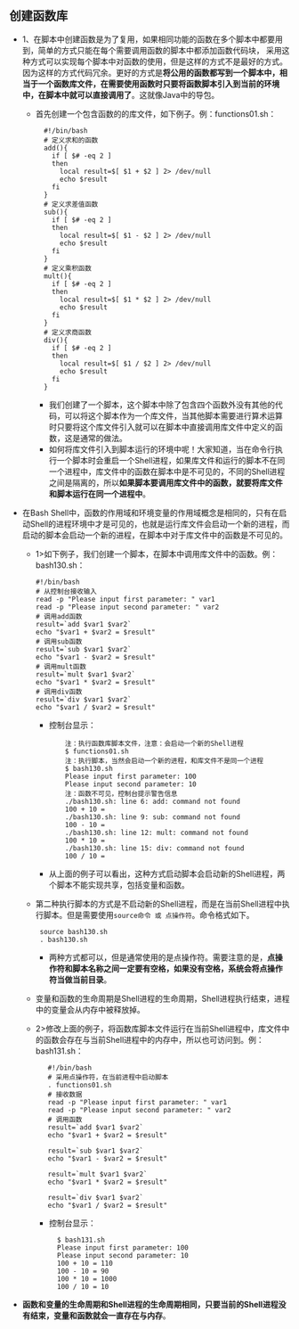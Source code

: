 ## 创建函数库

* 1、在脚本中创建函数是为了复用，如果相同功能的函数在多个脚本中都要用到，简单的方式只能在每个需要调用函数的脚本中都添加函数代码块， 采用这种方式可以实现每个脚本中对函数的使用，但是这样的方式不是最好的方式。因为这样的方式代码冗余。更好的方式是**将公用的函数都写到一个脚本中，相当于一个函数库文件，在需要使用函数时只要将函数脚本引入到当前的环境中，在脚本中就可以直接调用了**。这就像Java中的导包。

  * 首先创建一个包含函数的的库文件，如下例子。例：functions01.sh：

          #!/bin/bash
          # 定义求和的函数
          add(){
            if [ $# -eq 2 ]
            then
              local result=$[ $1 + $2 ] 2> /dev/null
              echo $result
            fi
          }
          # 定义求差值函数
          sub(){
            if [ $# -eq 2 ]
            then
              local result=$[ $1 - $2 ] 2> /dev/null
              echo $result
            fi
          }
          # 定义乘积函数
          mult(){
            if [ $# -eq 2 ]
            then
              local result=$[ $1 * $2 ] 2> /dev/null
              echo $result
            fi
          }
          # 定义求商函数
          div(){
            if [ $# -eq 2 ]
            then
              local result=$[ $1 / $2 ] 2> /dev/null
              echo $result
            fi
          }

     * 我们创建了一个脚本，这个脚本中除了包含四个函数外没有其他的代码，可以将这个脚本作为一个库文件，当其他脚本需要进行算术运算时只要将这个库文件引入就可以在脚本中直接调用库文件中定义的函数，这是通常的做法。
     * 如何将库文件引入到脚本运行的环境中呢！大家知道，当在命令行执行一个脚本时会重启一个Shell进程，如果库文件和运行的脚本不在同一个进程中，库文件中的函数在脚本中是不可见的，不同的Shell进程之间是隔离的，所以**如果脚本要调用库文件中的函数，就要将库文件和脚本运行在同一个进程中**。
   
* 在Bash Shell中，函数的作用域和环境变量的作用域概念是相同的，只有在启动Shell的进程环境中才是可见的，也就是运行库文件会启动一个新的进程，而启动的脚本会启动一个新的进程，在脚本中对于库文件中的函数是不可见的。

  * 1>如下例子，我们创建一个脚本，在脚本中调用库文件中的函数。例：bash130.sh：

        #!/bin/bash
        # 从控制台接收输入
        read -p "Please input first parameter: " var1
        read -p "Please input second parameter: " var2
        # 调用add函数
        result=`add $var1 $var2`
        echo "$var1 + $var2 = $result"
        # 调用sub函数
        result=`sub $var1 $var2`
        echo "$var1 - $var2 = $result"
        # 调用mult函数
        result=`mult $var1 $var2`
        echo "$var1 * $var2 = $result"
        # 调用div函数
        result=`div $var1 $var2`
        echo "$var1 / $var2 = $result"

      * 控制台显示：

                注：执行函数库脚本文件，注意：会启动一个新的Shell进程
                $ functions01.sh
                注：执行脚本，当然会启动一个新的进程，和库文件不是同一个进程
                $ bash130.sh
                Please input first parameter: 100
                Please input second parameter: 10
                注：函数不可见，控制台提示警告信息
                ./bash130.sh: line 6: add: command not found
                100 + 10 = 
                ./bash130.sh: line 9: sub: command not found
                100 - 10 = 
                ./bash130.sh: line 12: mult: command not found
                100 * 10 = 
                ./bash130.sh: line 15: div: command not found
                100 / 10 =

     * 从上面的例子可以看出，这种方式启动脚本会启动新的Shell进程，两个脚本不能实现共享，包括变量和函数。
  
   * 第二种执行脚本的方式是不启动新的Shell进程，而是在当前Shell进程中执行脚本。但是需要使用`source命令 或 点操作符`。命令格式如下。

          source bash130.sh
          . bash130.sh

     * 两种方式都可以，但是通常使用的是点操作符。需要注意的是，**点操作符和脚本名称之间一定要有空格，如果没有空格，系统会将点操作符当做当前目录**。
     
   * 变量和函数的生命周期是Shell进程的生命周期，Shell进程执行结束，进程中的变量会从内存中被释放掉。
   
   * 2>修改上面的例子，将函数库脚本文件运行在当前Shell进程中，库文件中的函数会存在与当前Shell进程中的内存中，所以也可访问到。例：bash131.sh：

            #!/bin/bash
            # 采用点操作符，在当前进程中启动脚本
            . functions01.sh
            # 接收数据
            read -p "Please input first parameter: " var1
            read -p "Please input second parameter: " var2
            # 调用函数
            result=`add $var1 $var2`
            echo "$var1 + $var2 = $result"

            result=`sub $var1 $var2`
            echo "$var1 - $var2 = $result"

            result=`mult $var1 $var2`
            echo "$var1 * $var2 = $result"

            result=`div $var1 $var2`
            echo "$var1 / $var2 = $result"

      * 控制台显示：
    
              $ bash131.sh
              Please input first parameter: 100
              Please input second parameter: 10
              100 + 10 = 110
              100 - 10 = 90
              100 * 10 = 1000
              100 / 10 = 10

* **函数和变量的生命周期和Shell进程的生命周期相同，只要当前的Shell进程没有结束，变量和函数就会一直存在与内存**。
